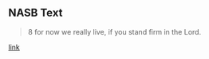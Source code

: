 ## NASB Text

> 8 for now we really live, if you stand firm in the Lord.

[link](https://www.biblegateway.com/passage/?search=1+Thessalonians+3&version=NASB)